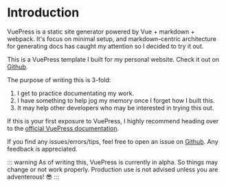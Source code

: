 # Introduction

VuePress is a static site generator powered by Vue + markdown + webpack. It's focus on minimal setup, and markdown-centric architecture for generating docs has caught my attention so I decided to try it out.

This is a VuePress template I built for my personal website.
Check it out on [Github](https://github.com/strychemi/vuepress-personal).

The purpose of writing this is 3-fold:
  1. I get to practice documentating my work.
  2. I have something to help jog my memory once I forget how I built this.
  3. It may help other developers who may be interested in trying this out.

If this is your first exposure to VuePress, I highly recommend heading over to the [official VuePress documentation](https://vuepress.vuejs.org/).

If you find any issues/errors/tips, feel free to open an issue on [Github](https://github.com/strychemi/vuepress-personal). Any feedback is appreciated.

::: warning
As of writing this, VuePress is currently in alpha. So things may change or not work properly. Production use is not advised unless you are adventerous! :sunglasses:
:::